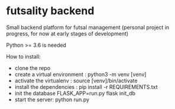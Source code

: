 # futsality backend

Small backend platform for futsal management (personal project in progress, for now at early stages of development)

Python >= 3.6 is needed

How to install:
  - clone the repo
  - create a virtual environment : python3 -m venv [venv] 
  - activate the virtualenv : source [venv]/bin/activate
  - install the dependencies : pip install -r REQUIREMENTS.txt
  - init the database FLASK_APP=run.py flask init_db
  - start the server: python run.py
